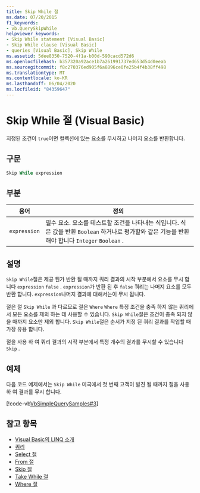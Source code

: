 ```yaml
---
title: Skip While 절
ms.date: 07/20/2015
f1_keywords:
- vb.QuerySkipWhile
helpviewer_keywords:
- Skip While statement [Visual Basic]
- Skip While clause [Visual Basic]
- queries [Visual Basic], Skip While
ms.assetid: 5dee8350-7520-4f1a-b00d-590cacd572d6
ms.openlocfilehash: b357320a92ace1b7a261991737ed653d54d0eeab
ms.sourcegitcommit: f8c270376ed905f6a8896ce0fe25b4f4b38ff498
ms.translationtype: MT
ms.contentlocale: ko-KR
ms.lasthandoff: 06/04/2020
ms.locfileid: "84359647"
---
```

# <a name="skip-while-clause-visual-basic"></a>Skip While 절 (Visual Basic)
지정된 조건이 `true`이면 컬렉션에 있는 요소를 무시하고 나머지 요소를 반환합니다.  
  
## <a name="syntax"></a>구문  
  
```vb  
Skip While expression  
```  
  
## <a name="parts"></a>부분  
  
|용어|정의|  
|---|---|  
|`expression`|필수 요소. 요소를 테스트할 조건을 나타내는 식입니다. 식은 값을 반환 `Boolean` 하거나로 평가할와 같은 기능을 반환 해야 합니다 `Integer` `Boolean` .|  
  
## <a name="remarks"></a>설명  
 `Skip While`절은 제공 된가 반환 될 때까지 쿼리 결과의 시작 부분에서 요소를 무시 합니다 `expression` `false` . `expression`가 반환 된 후 `false` 쿼리는 나머지 요소를 모두 반환 합니다. `expression`나머지 결과에 대해서는이 무시 됩니다.  
  
 절은 절 `Skip While` 과 다르므로 절은 `Where` `Where` 특정 조건을 충족 하지 않는 쿼리에서 모든 요소를 제외 하는 데 사용할 수 있습니다. `Skip While`절은 조건이 충족 되지 않을 때까지 요소만 제외 합니다. `Skip While`절은 순서가 지정 된 쿼리 결과를 작업할 때 가장 유용 합니다.  
  
 절을 사용 하 여 쿼리 결과의 시작 부분에서 특정 개수의 결과를 무시할 수 있습니다 `Skip` .  
  
## <a name="example"></a>예제  
 다음 코드 예제에서는 `Skip While` 미국에서 첫 번째 고객이 발견 될 때까지 절을 사용 하 여 결과를 무시 합니다.  
  
 [!code-vb[VbSimpleQuerySamples#3](~/samples/snippets/visualbasic/VS_Snippets_VBCSharp/VbSimpleQuerySamples/VB/QuerySamples1.vb#3)]  
  
## <a name="see-also"></a>참고 항목

- [Visual Basic의 LINQ 소개](../../programming-guide/language-features/linq/introduction-to-linq.md)
- [쿼리](index.md)
- [Select 절](select-clause.md)
- [From 절](from-clause.md)
- [Skip 절](skip-clause.md)
- [Take While 절](take-while-clause.md)
- [Where 절](where-clause.md)

